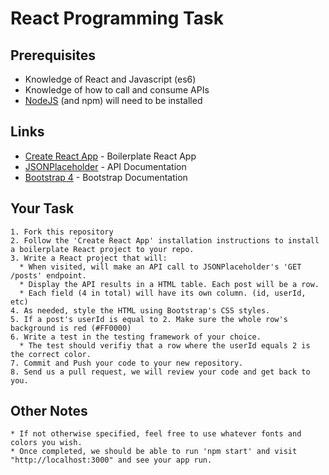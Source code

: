 # React Programming Task

## Prerequisites
* Knowledge of React and Javascript (es6)
* Knowledge of how to call and consume APIs
* [NodeJS](https://nodejs.org/en/) (and npm) will need to be installed

## Links
* [Create React App](https://github.com/facebook/create-react-app) - Boilerplate React App
* [JSONPlaceholder](https://jsonplaceholder.typicode.com/) - API Documentation
* [Bootstrap 4](https://getbootstrap.com/) - Bootstrap Documentation

## Your Task
    1. Fork this repository
    2. Follow the 'Create React App' installation instructions to install a boilerplate React project to your repo.
    3. Write a React project that will:
      * When visited, will make an API call to JSONPlaceholder's 'GET /posts' endpoint.
      * Display the API results in a HTML table. Each post will be a row.
      * Each field (4 in total) will have its own column. (id, userId, etc)
    4. As needed, style the HTML using Bootstrap's CSS styles. 
    5. If a post's userId is equal to 2. Make sure the whole row's background is red (#FF0000)
    6. Write a test in the testing framework of your choice. 
      * The test should verifiy that a row where the userId equals 2 is the correct color.
    7. Commit and Push your code to your new repository.
    8. Send us a pull request, we will review your code and get back to you. 
    
## Other Notes
    * If not otherwise specified, feel free to use whatever fonts and colors you wish. 
    * Once completed, we should be able to run 'npm start' and visit "http://localhost:3000" and see your app run. 
